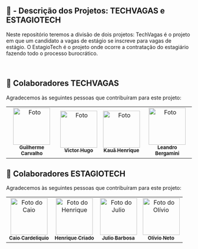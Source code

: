 ## 📝 - Descrição dos Projetos: TECHVAGAS e ESTAGIOTECH

 Neste repositório teremos a divisão de dois projetos: TechVagas é o projeto em que um candidato a vagas de estágio se inscreve para vagas de estágio. O EstagioTech é o projeto onde ocorre a contratação do estagiário fazendo todo o processo burocrático.                           

</br>

## 🤝 Colaboradores TECHVAGAS

Agradecemos às seguintes pessoas que contribuíram para este projeto:

<table>
  <tr>
    <td align="center">
      <a href="https://github.com/guicarsiqsantos">
        <img src="https://avatars.githubusercontent.com/u/70959791?v=4" width="100px;" alt="Foto"/><br>
        <sub>
          <b>Guilherme Carvalho</b>
        </sub>
      </a>
    </td>
    <td align="center">
      <a href="https://github.com/VictorHFN">
        <img src="https://avatars.githubusercontent.com/u/74615333?v=4" width="100px;" alt="Foto"/><br>
        <sub>
          <b>Victor Hugo</b>
        </sub>
      </a>
    </td>
    <td align="center">
      <a href="https://github.com/Kaua27">
        <img src="https://avatars.githubusercontent.com/u/106820409?v=4" width="100px;" alt="Foto"/><br>
        <sub>
          <b>Kauã Henrique</b>
        </sub>
      </a>
    </td>
    <td align="center">
      <a href="https://github.com/LeandroBergamini">
        <img src="https://scontent-gru1-2.xx.fbcdn.net/v/t1.6435-9/104169738_687672685112542_1468337677738709328_n.png?_nc_cat=108&ccb=1-7&_nc_sid=174925&_nc_eui2=AeFgB3hURH1rc9l7sCZqkKWKsd8e2frMzMOx3x7Z-szMw4hlwK7RL4TUwbRp9II67yJrOJ24LbNwl1m9dCXBvQYX&_nc_ohc=isosHi466pUAX848skJ&_nc_ht=scontent-gru1-2.xx&oh=00_AfBz5Nm1R3lGSSWz5M0z0M1pU2DFVHX4jnLwQ04mGXxbTw&oe=652FB661" width="100px;" alt="Foto"/><br>
        <sub>
          <b>Leandro Bergamini</b>
        </sub>
      </a>
    </td>
  </tr>
</table>

## 🤝 Colaboradores ESTAGIOTECH

Agradecemos às seguintes pessoas que contribuíram para este projeto:
<table>
  <tr>
    <td align="center">
      <a href="https://github.com/CaioGabrielZzz">
        <img src="https://avatars.githubusercontent.com/u/117771891?v=4" width="100px;" alt="Foto do Caio"/><br>
        <sub>
          <b>Caio Cardeliquio</b>
        </sub>
      </a>
    </td>
    <td align="center">
      <a href="https://github.com/henriquecriado">
        <img src="https://avatars.githubusercontent.com/u/128407937?v=4" width="100px;" alt="Foto do Henrique"/><br>
        <sub>
          <b>Henrique Criado</b>
        </sub>
      </a>
    </td>
    <td align="center">
      <a href="https://github.com/julioBarbosa33">
        <img src="https://avatars.githubusercontent.com/u/126285775?v=4" width="100px;" alt="Foto do Julio"/><br>
        <sub>
          <b>Julio Barbosa</b>
        </sub>
      </a>
    </td>
    <td align="center">
      <a href="https://github.com/OlivioNeto">
        <img src="https://avatars.githubusercontent.com/u/127052042?s=400&u=a97fe9a7bd5cd37a766bb04c2c1a30b39107f419&v=4" width="100px;" alt="Foto do Olívio"/><br>
        <sub>
          <b>Olívio Neto</b>
        </sub>
      </a>
    </td>
  </tr>
</table>
</br>
